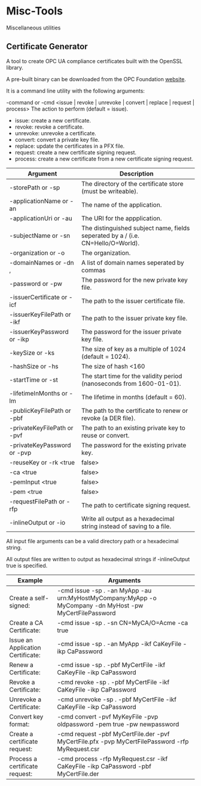 # Misc-Tools #
Miscellaneous utilities

## Certificate Generator ##
A tool to create OPC UA compliance certificates built with the OpenSSL library.

A pre-built binary can be downloaded from the OPC Foundation [website]( https://opcfoundation.org/developer-tools/developer-kits-unified-architecture/-net-stack-and-sample-applications/).

It is a command line utility with the following arguments:

-command or -cmd <issue | revoke | unrevoke | convert | replace | request | process> The action to perform (default = issue).

* issue: create a new certificate.
* revoke: revoke a certificate.
* unrevoke: unrevoke a certificate.
* convert: convert a private key file.
* replace: update the certificates in a PFX file.
* request: create a new certificate signing request.
* process: create a new certificate from a new certificate signing request.

|Argument|Description|
|--------|-----------|
|-storePath or -sp <filepath>|The directory of the certificate store (must be writeable).
|-applicationName or -an <name>|The name of the application.
|-applicationUri or -au <uri>|The URI for the appplication.
|-subjectName or -sn <DN>|The distinguished subject name, fields seperated by a / (i.e. CN=Hello/O=World).
|-organization or -o <name>|The organization.
|-domainNames or -dn <name>,<name>|A list of domain names seperated by commas
|-password or -pw <password>|The password for the new private key file.
|-issuerCertificate or -icf <filepath>|The path to the issuer certificate file.
|-issuerKeyFilePath or -ikf <filepath>|The path to the issuer private key file.
|-issuerKeyPassword or -ikp <password>|The password for the issuer private key file.
|-keySize or -ks <bits>|The size of key as a multiple of 1024 (default = 1024).
|-hashSize or -hs <bits>|The size of hash <160 | 256 | 512> (default = 256).
|-startTime or -st <nanoseconds>|The start time for the validity period (nanoseconds from 1600-01-01).
|-lifetimeInMonths or -lm <months>|The lifetime in months (default = 60).
|-publicKeyFilePath or -pbf <filepath>|The path to the certificate to renew or revoke (a DER file).
|-privateKeyFilePath or -pvf <filepath>|The path to an existing private key to reuse or convert.
|-privateKeyPassword or -pvp <password>|The password for the existing private key.
|-reuseKey or -rk <true | false>|Whether to reuse an existing public key (default = false).
|-ca <true | false>|Whether to create a CA certificate (default = false).
|-pemInput <true | false>|Whether the privateKeyFilePath is in PEM format (default = PFX).
|-pem <true | false>|Whether to output in the PEM format (default = PFX).
|-requestFilePath or -rfp <filepath>|The path to certificate signing request.
|-inlineOutput or -io <filepath>|Write all output as a hexadecimal string instead of saving to a file.

All input file arguments can be a valid directory path or a hexadecimal string.

All output files are written to output as hexadecimal strings if -inlineOutput true is specified.

|Example|Arguments|
|-------|---------|
|Create a self-signed:|-cmd issue -sp . -an MyApp -au urn:MyHostMyCompany:MyApp -o MyCompany -dn MyHost -pw MyCertFilePassword
|Create a CA Certificate:|-cmd issue -sp . -sn CN=MyCA/O=Acme -ca true
|Issue an Application Certificate:|-cmd issue -sp . -an MyApp -ikf CaKeyFile -ikp CaPassword
|Renew a Certificate:|-cmd issue -sp . -pbf MyCertFile -ikf CaKeyFile -ikp CaPassword
|Revoke a Certificate:|-cmd revoke -sp . -pbf MyCertFile -ikf CaKeyFile -ikp CaPassword
|Unrevoke a Certificate:|-cmd unrevoke -sp . -pbf MyCertFile -ikf CaKeyFile -ikp CaPassword
|Convert key format:|-cmd convert -pvf MyKeyFile -pvp oldpassword -pem true -pw newpassword
|Create a certificate request:|-cmd request -pbf MyCertFile.der -pvf MyCertFile.pfx -pvp MyCertFilePassword -rfp MyRequest.csr
|Process a certificate request:|-cmd process -rfp MyRequest.csr -ikf CaKeyFile -ikp CaPassword -pbf MyCertFile.der
